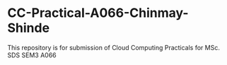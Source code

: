 # CC-Practical-A066-Chinmay-Shinde
This repository is for submission of Cloud Computing Practicals for MSc. SDS SEM3 A066
